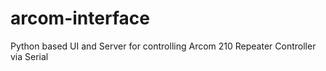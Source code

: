 # arcom-interface
Python based UI and Server for controlling Arcom 210 Repeater Controller via Serial
